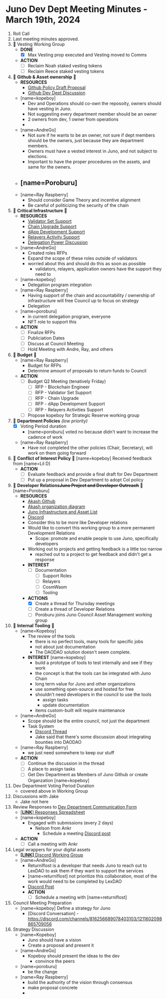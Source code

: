 # Juno Dev Dept Meeting Minutes - March 19th, 2024

1. Roll Call
1. Last meeting minutes approved.
1. :handshake: Vesting Working Group
   - **DONE**
     - [x] Max Vesting prop executed and Vesting moved to Comms
   - **ACTION**
     - [ ] Reclaim Noah staked vesting tokens
     - [ ] Reclaim Reece staked vesting tokens
1. :handshake: **Github & Asset ownership** :handshake:
   - **RESOURCES**
     - [Github Policy Draft Proposal](https://hackmd.io/@8minKXPBR2aj-IgFuUgv1w/rknAgqBCa)
     - [Github Dev Dept Discussion](https://discord.com/channels/816256689078403103/1215009386586570752)
   - [name=kopeboy]
     - Dev and Operations should co-own the reposoity, owners should have vesting in Juno.
     - Not suggesting every department member should be an owner
     - 2 owners from dev, 1 owner from operations
     -
   - [name=AndreGo]
     - Not sure if he wants to be an owner, not sure if dept members should be the owners, just because they are department members.
     - Owners must have a vested interest in Juno, and not subject to elections.
     - Important to have the proper procedures on the assets, and same for the owners.
   - ## [name=Poroburu]
   - [name=Ray Raspberry]
     - Should consider Game Theory and incentive alignment
     - Be careful of politicizing the security of the chain
1. :handshake: **Critical Infrastructure** :handshake:
   - **RESOURCES**
     - [Validator Set Support](https://hackmd.io/@andreGo/ryXFYgz0p)
     - [Chain Upgrade Support](https://hackmd.io/@andreGo/Bysx--fR6)
     - [dApp Development Support](https://hackmd.io/@andreGo/ByuxgzfRT)
     - [Relayers Activity Support](https://hackmd.io/@andreGo/S1h5QGGA6)
     - [Delegation Power Discussion](https://discord.com/channels/816256689078403103/1217038245574082671/1218248387472916701)
   - [name=AndreGo]
     - Created roles RFPs
     - Expand the scope of these roles outside of validators
     - worried about this and should do this as soon as possible
       - validators, relayers, application owners have the support they need to
   - [name=kopeboy]
     - Delegation program integration
   - [name=Ray Raspberry]
     - Having support of the chain and accountability / ownership of infrastructure will free Council up to focus on strategy
     - Delegation
   - [name=poroburu]
     - in current delegation program, everyone
     - NFT role to support this
   - **ACTION**
     - [ ] Finalize RFPs
     - [ ] Publiciation Dates
     - [ ] Discuss at Council Meeting
     - [ ] Hold Meeting with Andre, Ray, and others
1. :handshake: **Budget** :handshake:
   - [name=Ray Raspberry]
     - Budget for RFPs
     - Determine amount of proposals to return funds to Council
   - **ACTION**
     - [ ] Budget Q2 Meeting (tenatively Friday)
       - [ ] RFP - Blockchain Engineer
       - [ ] RFP - Validator Set Support
       - [ ] RFP - Chain Upgrade
       - [ ] RFP - dApp Development Support
       - [ ] RFP - Relayers Activities Support
     - [ ] Propose kopeboy for Strategic Reserve working group
1. :handshake: **Department Policies** _(low priority)_
   - [x] Voting Period duration
     - [name=poroburu] voted no because didn't want to increase the cadence of work
   - [name=Ray Raspberry]
     - Have not completed the other policies (Chair, Secretary), will work on them going forward
1. :handshake: **Conflict of Interest Policy** :handshake: [name=kopeboy] Received feedback from [name=Lil D]
   - **ACTION**
     - [ ] Evaluate feedback and provide a final draft for Dev Department
     - [ ] Put up a proposal in Dev Department to adopt CoI policy
1. :handshake: **Developer Relations~~Juno Project and Developer Outreach~~** :handshake: [name=Poroburu]
   - **RESOURCES**
     - [Akash Github](https://github.com/akash-network/community)
     - [Akash organization diagram](https://discord.com/channels/816256689078403103/1185233414547329085/1219710331157221557)
     - [Juno Infrastructure and Asset List](https://hackmd.io/xaRvq0BgT3yJ6cUhnhg6zg)
     - [Discord](https://discord.com/channels/816256689078403103/1218394733705953411)
     - Consider this to be more like Developer relations
     - Would like to convert this working group to a more permanent Development Relations
       - Scope: promote and enable people to use Juno, specifically developers
     - Working out to projects and getting feedback is a little too narrow
       - reached out to a project to get feedback and didn't get a response
     - **INTEREST**
       - [ ] Documentation
         - [ ] Support Roles
         - [ ] Relayers
         - [ ] CosmWasm
         - [ ] Tooling
     - **ACTIONS**
       - [x] Create a thread for Thursday meetings
       - [ ] Create a thread of Developer Relations
       - [ ] Poroburu joins Juno Council Asset Management working group
1. :handshake: **Internal Tooling** :handshake:
   - [name=Kopeboy]
     - The review of the tools
       - there is no perfect tools, many tools for specific jobs
       - not about just documentation
       - The DAODAO solution doesn't seem complete.
     - **INTEREST** [name=kopeboy]
       - build a prototype of tools to test internally and see if they work
       - the concept is that the tools can be integrated with Juno Chain
       - long term value for Juno and other organizations
       - use something open-source and hosted for free
       - shouldn't need developers in the council to use the tools
         - assign tasks
         - update documentation
       - items custom-built will require maintenance
   - [name=AndreGo]
     - Scope should be the entire council, not just the department
     - Task System
       - [Discord Thread](https://discord.com/channels/816256689078403103/1215023707014168616)
       - Jake said that there's some discussion about integrating bounties into DAODAO
   - [name=Ray Raspberry]
     - we just need somewhere to keep our stuff
   - **ACTION**
     - [ ] Continue the discussion in the thread
     - [ ] A place to assign tasks
     - [ ] Get Dev Department as Members of Juno Github or create Organzation [name=kopeboy]
1. Dev Department Voting Period Duration
   - covered above in Working Group
1. Discussions with Jake
   - Jake not here
1. Review Responses to [Dev Department Communication Form](https://forms.gle/rzCphth2rTPjKzum9)
   - [[**LINK**] Responses Spreadsheet](https://docs.google.com/spreadsheets/d/1s0g6kulm7kis5GBGmj2oJLbKQtDHyILKfDLlvGMwmfc/edit#gid=7875893)
   - [name=kopeboy]
     - Engaged with submissions (every 2 days)
       - Nelson from Ankr
         - Schedule a meeting [Discord post](https://discord.com/channels/816256689078403103/1213258535815872532/1219364513846132907)
   - **ACTION**
     - [ ] Call a meeting with Ankr
1. Legal wrappers for your digital assets
   - [**[LINK]** Discord Working Group](https://discord.com/channels/816256689078403103/1217218151746375762)
   - [name=AndreGo]
     - Returniflost is a developer that needs Juno to reach out to LexDAO to ask them if they want to support the services
     - [name=returniflost] not prioritize this collaboration, most of the work would need to be completed by LexDAO
     - [Discord Post](https://discord.com/channels/816256689078403103/1185233414547329085/1219725150438686841)
     - **ACTION**
       - [ ] Schedule a meeting with [name=returniflost]
1. Council Meeting Preparation
   - [name=kopeboy] Define a strategy for Juno
     - [Discord Conversation] - https://discord.com/channels/816256689078403103/1211602098865709056
1. Strategy Discussion
   - [name=Kopeboy]
     - Juno should have a vision
     - Create a proposal and present it
   - [name=AndreGo]
     - Kopeboy should present the ideas to the dev
       - convince the peers
   - [name=poroburu]
     - be the change
   - [name=Ray Raspberry]
     - build the authority of the vision through consensus
     - make proposal concrete
     -
